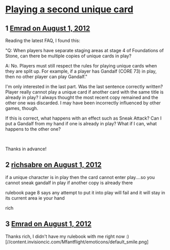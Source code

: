 # [Playing a second unique card](https://community.fantasyflightgames.com/topic/68387-playing-a-second-unique-card/)

## 1 [Emrad on August 1, 2012](https://community.fantasyflightgames.com/topic/68387-playing-a-second-unique-card/?do=findComment&comment=666891)

Reading the latest FAQ, I found this:

"Q: When players have separate staging areas at stage 4 of Foundations of Stone, can there be multiple copies of unique cards in play?

A: No. Players must still respect the rules for playing unique cards when they are split up. For example, if a player has Gandalf (CORE 73) in play, then no other player can play Gandalf."

I'm only interested in the last part. Was the last sentence correctly written? Player really cannot play a unique card if another card with the same title is already in play? I always thought the most recent copy remained and the other one was discarded. I may have been incorrectly influenced by other games, though.

If this is correct, what happens with an effect such as Sneak Attack? Can I put a Gandalf from my hand if one is already in play? What if I can, what happens to the other one?

 

Thanks in advance!

## 2 [richsabre on August 1, 2012](https://community.fantasyflightgames.com/topic/68387-playing-a-second-unique-card/?do=findComment&comment=666892)

if a unique character is in play then the card cannot enter play….so you cannot sneak gandalf in play if another copy is already there

rulebook page 8 says any attempt to put it into play will fail and it will stay in its current area ie your hand

rich

## 3 [Emrad on August 1, 2012](https://community.fantasyflightgames.com/topic/68387-playing-a-second-unique-card/?do=findComment&comment=666907)

Thanks rich, I didn't have my rulebook with me right now :) [//content.invisioncic.com/Mfantflight/emoticons/default_smile.png]

